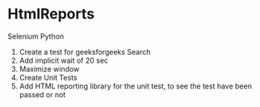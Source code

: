 # HtmlReports
Selenium Python
1.   Create a test for geeksforgeeks Search
2.   Add implicit wait of 20 sec
3.   Maximize window
4.   Create Unit Tests
5.   Add HTML reporting library for the unit test, to see the test have been passed or not
